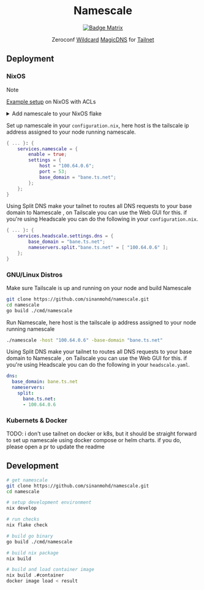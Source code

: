 <div align = center>

# Namescale

[![Badge Matrix]](https://matrix.to/#/#chat:sinanmohd.com)

Zeroconf [Wildcard](https://en.wikipedia.org/wiki/Wildcard_DNS_record) [MagicDNS](https://tailscale.com/kb/1081/magicdns) for [Tailnet](https://tailscale.com/kb/1136/tailnet)

</div>

## Deployment

### NixOS

> [!NOTE]
> [Example setup](https://github.com/sinanmohd/nixos/commit/246840e19b230f4cd22b5f40ecf94cc28255b887) on NixOS with ACLs

<details>

<summary>Add namescale to your NixOS flake</summary>

```nix
{
  description = "Bane's NixOS configuration";

  inputs = {
    nixpkgs.url = "github:nixos/nixpkgs/nixos-unstable";

    namescale = {
      url = "github:sinanmohd/namescale";
      inputs.nixpkgs.follows = "nixpkgs";
    };
  };

  outputs = inputs@{ nixpkgs, namescale, ... }: {
    nixosConfigurations = {
      hostname = nixpkgs.lib.nixosSystem {
        system = "x86_64-linux";
        modules = [
          ./configuration.nix
          namescale.nixosModules.namescale
        ];
      };
    };
  };
}
```

</details>

Set up namescale in your `configuration.nix`, here host is the tailscale ip
address assigned to your node running namescale.

```nix
{ ... }: {
    services.namescale = {
        enable = true;
        settings = {
            host = "100.64.0.6";
            port = 53;
            base_domain = "bane.ts.net";
        };
    };
}
```

Using Split DNS make your tailnet to routes all DNS requests to your base domain
to Namescale , on Tailscale you can use the Web GUI for this. if you're using
Headscale you can do the following in your `configuration.nix`.

```nix
{ ... }: {
    services.headscale.settings.dns = {
        base_domain = "bane.ts.net";
        nameservers.split."bane.ts.net" = [ "100.64.0.6" ];
    };
}
```

### GNU/Linux Distros

Make sure Tailscale is up and running on your node and build Namescale

```sh
git clone https://github.com/sinanmohd/namescale.git
cd namescale
go build ./cmd/namescale
```

Run Namescale, here host is the tailscale ip address assigned to your node
running namescale

```sh
./namescale -host "100.64.0.6" -base-domain "bane.ts.net"
```

Using Split DNS make your tailnet to routes all DNS requests to your base domain
to Namescale , on Tailscale you can use the Web GUI for this. if you're using
Headscale you can do the following in your `headscale.yaml`.

```yaml
dns:
  base_domain: bane.ts.net
  nameservers:
    split:
      bane.ts.net:
      - 100.64.0.6
```

### Kubernets & Docker

TODO: i don't use tailnet on docker or k8s, but it should be straight forward
to set up namescale using docker compose or helm charts. if you do, please
open a pr to update the readme

## Development

```sh
# get namescale
git clone https://github.com/sinanmohd/namescale.git
cd namescale

# setup development environment
nix develop

# run checks
nix flake check

# build go binary
go build ./cmd/namescale

# build nix package
nix build

# build and load container image
nix build .#container
docker image load < result
```

<!----------------------------------{ Badges }--------------------------------->
[Badge Matrix]: https://img.shields.io/matrix/chat:sinanmohd.com.svg?label=%23chat%3Asinanmohd.com&logo=matrix&server_fqdn=sinanmohd.com

